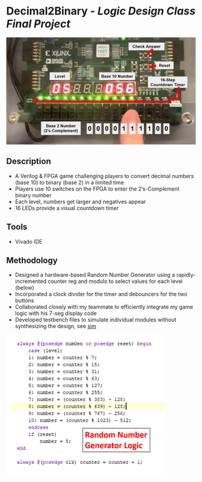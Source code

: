 # Decimal2Binary - *Logic Design Class Final Project*
![Image of the Decimal2Binary game running on FPGA](https://github.com/ibyteibit/Decimal2Binary/blob/main/pics/LabeledFPGA.png)

## Description
- A Verilog & FPGA game challenging players to convert decimal numbers (base 10) to binary (base 2) in a limited time
- Players use 10 switches on the FPGA to enter the 2’s-Complement binary number
- Each level, numbers get larger and negatives appear
- 16 LEDs provide a visual countdown timer
## Tools
- Vivado IDE
## Methodology
- Designed a hardware-based Random Number Generator using a rapidly-incremented counter reg and modulo to select values for each level (below)
- Incorporated a clock divider for the timer and debouncers for the two buttons
- Collaborated closely with my teammate to efficiently integrate my game logic with his 7-seg display code
- Developed testbench files to simulate individual modules without synthesizing the design, see [sim](https://github.com/ibyteibit/Decimal2Binary/tree/main/sim)

![Image of Verilog level logic](https://github.com/ibyteibit/Decimal2Binary/blob/main/pics/Verilog.png)
